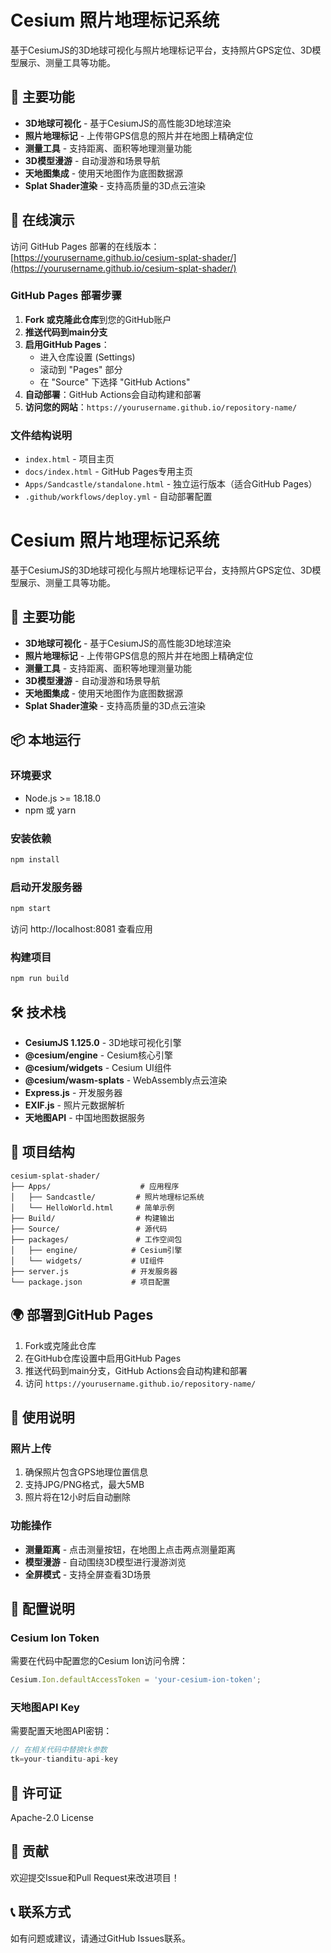 # Cesium 照片地理标记系统

基于CesiumJS的3D地球可视化与照片地理标记平台，支持照片GPS定位、3D模型展示、测量工具等功能。

## 🌟 主要功能

- **3D地球可视化** - 基于CesiumJS的高性能3D地球渲染
- **照片地理标记** - 上传带GPS信息的照片并在地图上精确定位
- **测量工具** - 支持距离、面积等地理测量功能
- **3D模型漫游** - 自动漫游和场景导航
- **天地图集成** - 使用天地图作为底图数据源
- **Splat Shader渲染** - 支持高质量的3D点云渲染

## 🚀 在线演示

访问 GitHub Pages 部署的在线版本：
[https://yourusername.github.io/cesium-splat-shader/](https://yourusername.github.io/cesium-splat-shader/)

### GitHub Pages 部署步骤

1. **Fork 或克隆此仓库**到您的GitHub账户
2. **推送代码到main分支**
3. **启用GitHub Pages**：
   - 进入仓库设置 (Settings)
   - 滚动到 "Pages" 部分
   - 在 "Source" 下选择 "GitHub Actions"
4. **自动部署**：GitHub Actions会自动构建和部署
5. **访问您的网站**：`https://yourusername.github.io/repository-name/`

### 文件结构说明
- `index.html` - 项目主页
- `docs/index.html` - GitHub Pages专用主页
- `Apps/Sandcastle/standalone.html` - 独立运行版本（适合GitHub Pages）
- `.github/workflows/deploy.yml` - 自动部署配置
# Cesium 照片地理标记系统

基于CesiumJS的3D地球可视化与照片地理标记平台，支持照片GPS定位、3D模型展示、测量工具等功能。

## 🌟 主要功能

- **3D地球可视化** - 基于CesiumJS的高性能3D地球渲染
- **照片地理标记** - 上传带GPS信息的照片并在地图上精确定位
- **测量工具** - 支持距离、面积等地理测量功能
- **3D模型漫游** - 自动漫游和场景导航
- **天地图集成** - 使用天地图作为底图数据源
- **Splat Shader渲染** - 支持高质量的3D点云渲染


## 📦 本地运行

### 环境要求
- Node.js >= 18.18.0
- npm 或 yarn

### 安装依赖
```bash
npm install
```

### 启动开发服务器
```bash
npm start
```

访问 http://localhost:8081 查看应用

### 构建项目
```bash
npm run build
```

## 🛠️ 技术栈

- **CesiumJS 1.125.0** - 3D地球可视化引擎
- **@cesium/engine** - Cesium核心引擎
- **@cesium/widgets** - Cesium UI组件
- **@cesium/wasm-splats** - WebAssembly点云渲染
- **Express.js** - 开发服务器
- **EXIF.js** - 照片元数据解析
- **天地图API** - 中国地图数据服务

## 📁 项目结构

```
cesium-splat-shader/
├── Apps/                    # 应用程序
│   ├── Sandcastle/         # 照片地理标记系统
│   └── HelloWorld.html     # 简单示例
├── Build/                  # 构建输出
├── Source/                 # 源代码
├── packages/               # 工作空间包
│   ├── engine/            # Cesium引擎
│   └── widgets/           # UI组件
├── server.js              # 开发服务器
└── package.json           # 项目配置
```

## 🌍 部署到GitHub Pages

1. Fork或克隆此仓库
2. 在GitHub仓库设置中启用GitHub Pages
3. 推送代码到main分支，GitHub Actions会自动构建和部署
4. 访问 `https://yourusername.github.io/repository-name/`

## 📝 使用说明

### 照片上传
1. 确保照片包含GPS地理位置信息
2. 支持JPG/PNG格式，最大5MB
3. 照片将在12小时后自动删除

### 功能操作
- **测量距离** - 点击测量按钮，在地图上点击两点测量距离
- **模型漫游** - 自动围绕3D模型进行漫游浏览
- **全屏模式** - 支持全屏查看3D场景

## 🔧 配置说明

### Cesium Ion Token
需要在代码中配置您的Cesium Ion访问令牌：
```javascript
Cesium.Ion.defaultAccessToken = 'your-cesium-ion-token';
```

### 天地图API Key
需要配置天地图API密钥：
```javascript
// 在相关代码中替换tk参数
tk=your-tianditu-api-key
```

## 📄 许可证

Apache-2.0 License

## 🤝 贡献

欢迎提交Issue和Pull Request来改进项目！

## 📞 联系方式

如有问题或建议，请通过GitHub Issues联系。